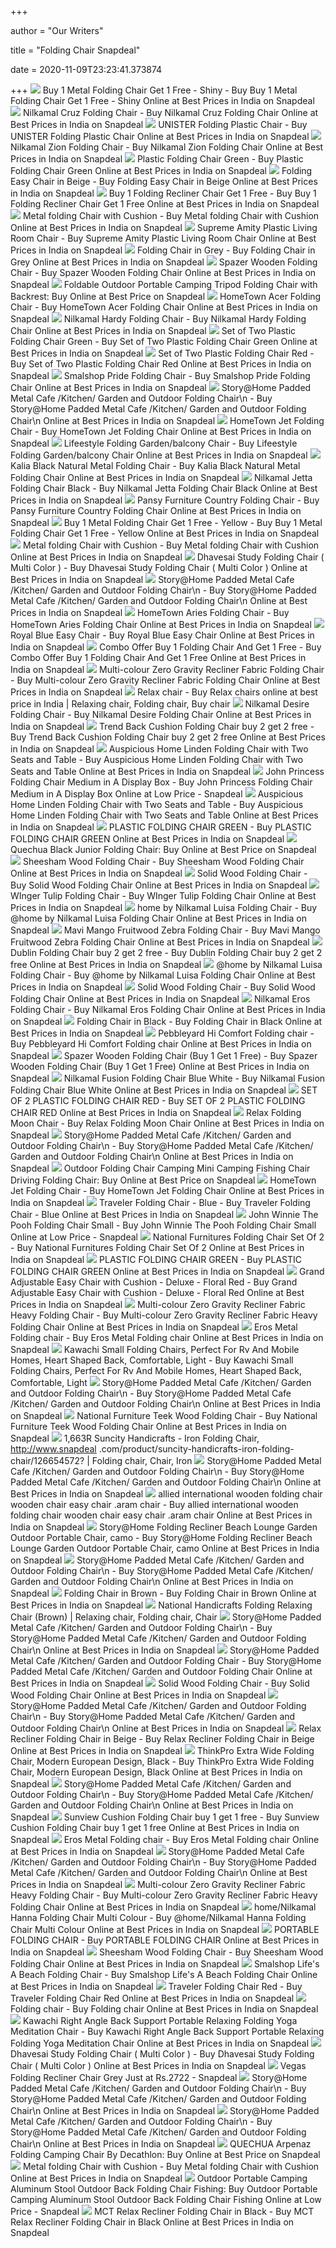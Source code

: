 +++
        
author = "Our Writers"
        
title = "Folding Chair Snapdeal"
        
date = 2020-11-09T23:23:41.373874
        
+++
[ ![](https://n1.sdlcdn.com/imgs/a/j/1/Montreal-Set-of-Two-Iron-SDL491466445-1-ca4ec.JPG)](https://n1.sdlcdn.com/imgs/a/j/1/Montreal-Set-of-Two-Iron-SDL491466445-1-ca4ec.JPG) Buy 1 Metal Folding Chair Get 1 Free - Shiny - Buy Buy 1 Metal Folding Chair  Get 1 Free - Shiny Online at Best Prices in India on Snapdeal
[ ![](https://n3.sdlcdn.com/imgs/a/g/b/SDL360210771_1385525113_image1-73855.jpg)](https://n3.sdlcdn.com/imgs/a/g/b/SDL360210771_1385525113_image1-73855.jpg) Nilkamal Cruz Folding Chair - Buy Nilkamal Cruz Folding Chair Online at  Best Prices in India on Snapdeal
[ ![](https://n1.sdlcdn.com/imgs/c/k/5/UNISTER-Folding-Plastic-Chair-SDL664380155-1-25e40.jpg)](https://n1.sdlcdn.com/imgs/c/k/5/UNISTER-Folding-Plastic-Chair-SDL664380155-1-25e40.jpg) UNISTER Folding Plastic Chair - Buy UNISTER Folding Plastic Chair Online at  Best Prices in India on Snapdeal
[ ![](https://n1.sdlcdn.com/imgs/a/g/b/SDL356490559_1385525033_image1-abdf1.jpg)](https://n1.sdlcdn.com/imgs/a/g/b/SDL356490559_1385525033_image1-abdf1.jpg) Nilkamal Zion Folding Chair - Buy Nilkamal Zion Folding Chair Online at  Best Prices in India on Snapdeal
[ ![](https://n1.sdlcdn.com/imgs/g/v/e/Plastic-Folding-Chair-Green-SDL815196057-1-ec013.jpg)](https://n1.sdlcdn.com/imgs/g/v/e/Plastic-Folding-Chair-Green-SDL815196057-1-ec013.jpg) Plastic Folding Chair Green - Buy Plastic Folding Chair Green Online at  Best Prices in India on Snapdeal
[ ![](https://n2.sdlcdn.com/imgs/b/j/z/MCT-Deluxe-Folding-Chair-in-SDL131587598-1-8f99f.JPG)](https://n2.sdlcdn.com/imgs/b/j/z/MCT-Deluxe-Folding-Chair-in-SDL131587598-1-8f99f.JPG) Folding Easy Chair in Beige - Buy Folding Easy Chair in Beige Online at  Best Prices in India on Snapdeal
[ ![](https://n2.sdlcdn.com/imgs/a/w/7/Multi-colour-Zero-Gravity-Recliner-SDL427507342-1-82b67.jpg)](https://n2.sdlcdn.com/imgs/a/w/7/Multi-colour-Zero-Gravity-Recliner-SDL427507342-1-82b67.jpg) Buy 1 Folding Recliner Chair Get 1 Free - Buy Buy 1 Folding Recliner Chair  Get 1 Free Online at Best Prices in India on Snapdeal
[ ![](https://n2.sdlcdn.com/imgs/h/h/o/Metal-folding-Chair-with-Cushion-SDL169568930-1-f26d9.jpg)](https://n2.sdlcdn.com/imgs/h/h/o/Metal-folding-Chair-with-Cushion-SDL169568930-1-f26d9.jpg) Metal folding Chair with Cushion - Buy Metal folding Chair with Cushion  Online at Best Prices in India on Snapdeal
[ ![](https://n2.sdlcdn.com/imgs/h/g/k/Supreme-Amity-Plastic-Living-Room-SDL382055935-1-ccac6.jpg)](https://n2.sdlcdn.com/imgs/h/g/k/Supreme-Amity-Plastic-Living-Room-SDL382055935-1-ccac6.jpg) Supreme Amity Plastic Living Room Chair - Buy Supreme Amity Plastic Living  Room Chair Online at Best Prices in India on Snapdeal
[ ![](https://n3.sdlcdn.com/imgs/b/n/6/1-cc43d.jpg)](https://n3.sdlcdn.com/imgs/b/n/6/1-cc43d.jpg) Folding Chair in Grey - Buy Folding Chair in Grey Online at Best Prices in  India on Snapdeal
[ ![](https://n2.sdlcdn.com/imgs/c/t/w/Spazer-Wooden-Folding-Chair-SDL782933113-1-58898.jpg)](https://n2.sdlcdn.com/imgs/c/t/w/Spazer-Wooden-Folding-Chair-SDL782933113-1-58898.jpg) Spazer Wooden Folding Chair - Buy Spazer Wooden Folding Chair Online at  Best Prices in India on Snapdeal
[ ![](https://n2.sdlcdn.com/imgs/h/g/u/Foldable-Outdoor-Portable-Camping-Tripod-SDL782399086-2-b95b5.jpg)](https://n2.sdlcdn.com/imgs/h/g/u/Foldable-Outdoor-Portable-Camping-Tripod-SDL782399086-2-b95b5.jpg) Foldable Outdoor Portable Camping Tripod Folding Chair with Backrest: Buy  Online at Best Price on Snapdeal
[ ![](https://n4.sdlcdn.com/imgs/b/y/m/HomeTown-Acer-Folding-Chair-SDL984444005-1-bb3ed.jpg)](https://n4.sdlcdn.com/imgs/b/y/m/HomeTown-Acer-Folding-Chair-SDL984444005-1-bb3ed.jpg) HomeTown Acer Folding Chair - Buy HomeTown Acer Folding Chair Online at  Best Prices in India on Snapdeal
[ ![](https://n2.sdlcdn.com/imgs/a/m/e/Nilkamal-Hardy-Folding-Chair-SDL431838511-1-c392e.jpg)](https://n2.sdlcdn.com/imgs/a/m/e/Nilkamal-Hardy-Folding-Chair-SDL431838511-1-c392e.jpg) Nilkamal Hardy Folding Chair - Buy Nilkamal Hardy Folding Chair Online at  Best Prices in India on Snapdeal
[ ![](https://n3.sdlcdn.com/imgs/g/u/4/Set-of-Two-Plastic-Folding-SDL063462193-1-4930d.jpg)](https://n3.sdlcdn.com/imgs/g/u/4/Set-of-Two-Plastic-Folding-SDL063462193-1-4930d.jpg) Set of Two Plastic Folding Chair Green - Buy Set of Two Plastic Folding  Chair Green Online at Best Prices in India on Snapdeal
[ ![](https://n3.sdlcdn.com/imgs/g/u/4/Set-of-Two-Plastic-Folding-SDL065772893-1-09c5b.jpg)](https://n3.sdlcdn.com/imgs/g/u/4/Set-of-Two-Plastic-Folding-SDL065772893-1-09c5b.jpg) Set of Two Plastic Folding Chair Red - Buy Set of Two Plastic Folding Chair  Red Online at Best Prices in India on Snapdeal
[ ![](https://n3.sdlcdn.com/imgs/b/3/t/Smalshop-Pride-Folding-Chair-SDL676759954-1-cfd04.jpg)](https://n3.sdlcdn.com/imgs/b/3/t/Smalshop-Pride-Folding-Chair-SDL676759954-1-cfd04.jpg) Smalshop Pride Folding Chair - Buy Smalshop Pride Folding Chair Online at  Best Prices in India on Snapdeal
[ ![](https://n4.sdlcdn.com/imgs/h/j/s/Story-Home-Padded-Metal-Cafe-SDL774299750-1-76cdb.jpg)](https://n4.sdlcdn.com/imgs/h/j/s/Story-Home-Padded-Metal-Cafe-SDL774299750-1-76cdb.jpg) Story@Home Padded Metal Cafe /Kitchen/ Garden and Outdoor Folding Chair\n -  Buy Story@Home Padded Metal Cafe /Kitchen/ Garden and Outdoor Folding Chair\n  Online at Best Prices in India on Snapdeal
[ ![](https://n1.sdlcdn.com/imgs/b/y/m/HomeTown-Jet-Folding-Chair-SDL730891671-1-10a76.jpg)](https://n1.sdlcdn.com/imgs/b/y/m/HomeTown-Jet-Folding-Chair-SDL730891671-1-10a76.jpg) HomeTown Jet Folding Chair - Buy HomeTown Jet Folding Chair Online at Best  Prices in India on Snapdeal
[ ![](https://n4.sdlcdn.com/imgs/a/s/e/Lifeestyle-Folding-Garden-balcony-Chair-SDL093370050-1-17c12.jpg)](https://n4.sdlcdn.com/imgs/a/s/e/Lifeestyle-Folding-Garden-balcony-Chair-SDL093370050-1-17c12.jpg) Lifeestyle Folding Garden/balcony Chair - Buy Lifeestyle Folding  Garden/balcony Chair Online at Best Prices in India on Snapdeal
[ ![](https://n3.sdlcdn.com/imgs/a/p/y/Kalia-Black-Natural-Metal-Folding-SDL277669212-1-38036.jpg)](https://n3.sdlcdn.com/imgs/a/p/y/Kalia-Black-Natural-Metal-Folding-SDL277669212-1-38036.jpg) Kalia Black Natural Metal Folding Chair - Buy Kalia Black Natural Metal Folding  Chair Online at Best Prices in India on Snapdeal
[ ![](https://n1.sdlcdn.com/imgs/a/g/b/SDL356891216_1385525041_image1-e582d.jpg)](https://n1.sdlcdn.com/imgs/a/g/b/SDL356891216_1385525041_image1-e582d.jpg) Nilkamal Jetta Folding Chair Black - Buy Nilkamal Jetta Folding Chair Black  Online at Best Prices in India on Snapdeal
[ ![](https://n3.sdlcdn.com/imgs/b/6/v/Pansy-Furniture-Country-Folding-Chair-SDL201795121-1-a0f17.jpg)](https://n3.sdlcdn.com/imgs/b/6/v/Pansy-Furniture-Country-Folding-Chair-SDL201795121-1-a0f17.jpg) Pansy Furniture Country Folding Chair - Buy Pansy Furniture Country Folding  Chair Online at Best Prices in India on Snapdeal
[ ![](https://n4.sdlcdn.com/imgs/a/j/1/Montreal-Set-of-Two-Iron-SDL489523739-1-9e95b.JPG)](https://n4.sdlcdn.com/imgs/a/j/1/Montreal-Set-of-Two-Iron-SDL489523739-1-9e95b.JPG) Buy 1 Metal Folding Chair Get 1 Free - Yellow - Buy Buy 1 Metal Folding  Chair Get 1 Free - Yellow Online at Best Prices in India on Snapdeal
[ ![](https://n4.sdlcdn.com/imgs/h/h/o/Metal-folding-Chair-with-Cushion-SDL376377678-2-e3140.jpg)](https://n4.sdlcdn.com/imgs/h/h/o/Metal-folding-Chair-with-Cushion-SDL376377678-2-e3140.jpg) Metal folding Chair with Cushion - Buy Metal folding Chair with Cushion  Online at Best Prices in India on Snapdeal
[ ![](https://n2.sdlcdn.com/imgs/i/e/3/Dhavesai-Study-Folding-Chair-Multi-SDL338853449-1-65677.jpeg)](https://n2.sdlcdn.com/imgs/i/e/3/Dhavesai-Study-Folding-Chair-Multi-SDL338853449-1-65677.jpeg) Dhavesai Study Folding Chair ( Multi Color ) - Buy Dhavesai Study Folding  Chair ( Multi Color ) Online at Best Prices in India on Snapdeal
[ ![](https://n4.sdlcdn.com/imgs/h/j/s/Story-Home-Padded-Metal-Cafe-SDL739035498-1-a6986.jpg)](https://n4.sdlcdn.com/imgs/h/j/s/Story-Home-Padded-Metal-Cafe-SDL739035498-1-a6986.jpg) Story@Home Padded Metal Cafe /Kitchen/ Garden and Outdoor Folding Chair\n -  Buy Story@Home Padded Metal Cafe /Kitchen/ Garden and Outdoor Folding Chair\n  Online at Best Prices in India on Snapdeal
[ ![](https://n1.sdlcdn.com/imgs/b/y/m/HomeTown-Aries-Folding-Chair-SDL503067829-1-32df5.jpg)](https://n1.sdlcdn.com/imgs/b/y/m/HomeTown-Aries-Folding-Chair-SDL503067829-1-32df5.jpg) HomeTown Aries Folding Chair - Buy HomeTown Aries Folding Chair Online at  Best Prices in India on Snapdeal
[ ![](https://n3.sdlcdn.com/imgs/a/d/3/SDL565277256_1380888047_image1-8b964.jpg)](https://n3.sdlcdn.com/imgs/a/d/3/SDL565277256_1380888047_image1-8b964.jpg) Royal Blue Easy Chair - Buy Royal Blue Easy Chair Online at Best Prices in  India on Snapdeal
[ ![](https://n3.sdlcdn.com/imgs/a/l/6/Buy-1-Folding-Chair-And-SDL920032676-1-6e681.jpg)](https://n3.sdlcdn.com/imgs/a/l/6/Buy-1-Folding-Chair-And-SDL920032676-1-6e681.jpg) Combo Offer Buy 1 Folding Chair And Get 1 Free - Buy Combo Offer Buy 1 Folding  Chair And Get 1 Free Online at Best Prices in India on Snapdeal
[ ![](https://n3.sdlcdn.com/imgs/a/w/7/Multi-colour-Zero-Gravity-Recliner-SDL452061204-1-e3fa5.jpg)](https://n3.sdlcdn.com/imgs/a/w/7/Multi-colour-Zero-Gravity-Recliner-SDL452061204-1-e3fa5.jpg) Multi-colour Zero Gravity Recliner Fabric Folding Chair - Buy Multi-colour  Zero Gravity Recliner Fabric Folding Chair Online at Best Prices in India  on Snapdeal
[ ![](https://i.pinimg.com/originals/fe/b6/0a/feb60a88ea7d4a9fff4464ed7c872c75.jpg)](https://i.pinimg.com/originals/fe/b6/0a/feb60a88ea7d4a9fff4464ed7c872c75.jpg) Relax chair - Buy Relax chairs online at best price in India | Relaxing  chair, Folding chair, Buy chair
[ ![](https://n3.sdlcdn.com/imgs/a/g/b/SDL362585625_1385525030_image1-17a42.jpg)](https://n3.sdlcdn.com/imgs/a/g/b/SDL362585625_1385525030_image1-17a42.jpg) Nilkamal Desire Folding Chair - Buy Nilkamal Desire Folding Chair Online at  Best Prices in India on Snapdeal
[ ![](https://n1.sdlcdn.com/imgs/h/h/m/Trend-Back-Cushion-Folding-Chair-SDL772924657-2-3d2f3.jpg)](https://n1.sdlcdn.com/imgs/h/h/m/Trend-Back-Cushion-Folding-Chair-SDL772924657-2-3d2f3.jpg) Trend Back Cushion Folding Chair buy 2 get 2 free - Buy Trend Back Cushion Folding  Chair buy 2 get 2 free Online at Best Prices in India on Snapdeal
[ ![](https://n1.sdlcdn.com/imgs/g/e/6/Auspicious-Home-Linden-Folding-Chair-SDL760573359-1-fdadd.jpg)](https://n1.sdlcdn.com/imgs/g/e/6/Auspicious-Home-Linden-Folding-Chair-SDL760573359-1-fdadd.jpg) Auspicious Home Linden Folding Chair with Two Seats and Table - Buy  Auspicious Home Linden Folding Chair with Two Seats and Table Online at  Best Prices in India on Snapdeal
[ ![](https://n1.sdlcdn.com/imgs/a/a/w/simba_73105_M_1_2x-6063b.jpg)](https://n1.sdlcdn.com/imgs/a/a/w/simba_73105_M_1_2x-6063b.jpg) John Princess Folding Chair Medium in A Display Box - Buy John Princess Folding  Chair Medium in A Display Box Online at Low Price - Snapdeal
[ ![](https://n3.sdlcdn.com/imgs/g/e/6/Auspicious-Home-Linden-Folding-Chair-SDL760573359-2-4b640.jpg)](https://n3.sdlcdn.com/imgs/g/e/6/Auspicious-Home-Linden-Folding-Chair-SDL760573359-2-4b640.jpg) Auspicious Home Linden Folding Chair with Two Seats and Table - Buy  Auspicious Home Linden Folding Chair with Two Seats and Table Online at  Best Prices in India on Snapdeal
[ ![](https://n1.sdlcdn.com/imgs/g/f/y/PLASTIC-FOLDING-CHAIR-GREEN-SDL544048564-2-b271a.jpg)](https://n1.sdlcdn.com/imgs/g/f/y/PLASTIC-FOLDING-CHAIR-GREEN-SDL544048564-2-b271a.jpg) PLASTIC FOLDING CHAIR GREEN - Buy PLASTIC FOLDING CHAIR GREEN Online at  Best Prices in India on Snapdeal
[ ![](https://n3.sdlcdn.com/imgs/a/3/k/Quechua-Black-Junior-Folding-Chair-SDL794571364-1-dd5cc.jpg)](https://n3.sdlcdn.com/imgs/a/3/k/Quechua-Black-Junior-Folding-Chair-SDL794571364-1-dd5cc.jpg) Quechua Black Junior Folding Chair: Buy Online at Best Price on Snapdeal
[ ![](https://n2.sdlcdn.com/imgs/a/d/n/SDL966614070_1378899982_image1-989bf.jpg)](https://n2.sdlcdn.com/imgs/a/d/n/SDL966614070_1378899982_image1-989bf.jpg) Sheesham Wood Folding Chair - Buy Sheesham Wood Folding Chair Online at  Best Prices in India on Snapdeal
[ ![](https://n1.sdlcdn.com/imgs/a/i/k/Pebbleyard-Wooden-folding-chair-SDL196970124-1-4bf63.JPG)](https://n1.sdlcdn.com/imgs/a/i/k/Pebbleyard-Wooden-folding-chair-SDL196970124-1-4bf63.JPG) Solid Wood Folding Chair - Buy Solid Wood Folding Chair Online at Best  Prices in India on Snapdeal
[ ![](https://n4.sdlcdn.com/imgs/g/e/i/WInger-Tulip-Folding-Chair-SDL602473635-1-fa691.jpg)](https://n4.sdlcdn.com/imgs/g/e/i/WInger-Tulip-Folding-Chair-SDL602473635-1-fa691.jpg) WInger Tulip Folding Chair - Buy WInger Tulip Folding Chair Online at Best  Prices in India on Snapdeal
[ ![](https://n3.sdlcdn.com/imgs/b/9/g/home-by-Nilkamal-Luisa-Folding-SDL096865063-2-1d508.jpg)](https://n3.sdlcdn.com/imgs/b/9/g/home-by-Nilkamal-Luisa-Folding-SDL096865063-2-1d508.jpg) home by Nilkamal Luisa Folding Chair - Buy @home by Nilkamal Luisa Folding  Chair Online at Best Prices in India on Snapdeal
[ ![](https://n4.sdlcdn.com/imgs/a/q/d/Mavi-Mango-Fruitwood-Zebra-Folding-SDL322461609-1-6582b.jpg)](https://n4.sdlcdn.com/imgs/a/q/d/Mavi-Mango-Fruitwood-Zebra-Folding-SDL322461609-1-6582b.jpg) Mavi Mango Fruitwood Zebra Folding Chair - Buy Mavi Mango Fruitwood Zebra Folding  Chair Online at Best Prices in India on Snapdeal
[ ![](https://n3.sdlcdn.com/imgs/b/f/4/New-Golden-Furnishers-Co-Dublin-SDL762788042-1-9ee6c.jpg)](https://n3.sdlcdn.com/imgs/b/f/4/New-Golden-Furnishers-Co-Dublin-SDL762788042-1-9ee6c.jpg) Dublin Folding Chair buy 2 get 2 free - Buy Dublin Folding Chair buy 2 get  2 free Online at Best Prices in India on Snapdeal
[ ![](https://n4.sdlcdn.com/imgs/b/9/g/home-by-Nilkamal-Luisa-Folding-SDL096865063-1-4caf6.jpg)](https://n4.sdlcdn.com/imgs/b/9/g/home-by-Nilkamal-Luisa-Folding-SDL096865063-1-4caf6.jpg) @home by Nilkamal Luisa Folding Chair - Buy @home by Nilkamal Luisa Folding  Chair Online at Best Prices in India on Snapdeal
[ ![](https://n4.sdlcdn.com/imgs/a/i/k/large/Pebbleyard-Wooden-folding-chair-SDL196970124-2-ad668.JPG)](https://n4.sdlcdn.com/imgs/a/i/k/large/Pebbleyard-Wooden-folding-chair-SDL196970124-2-ad668.JPG) Solid Wood Folding Chair - Buy Solid Wood Folding Chair Online at Best  Prices in India on Snapdeal
[ ![](https://n3.sdlcdn.com/imgs/a/g/b/SDL360286037_1385525026_image1-2e6a7.jpg)](https://n3.sdlcdn.com/imgs/a/g/b/SDL360286037_1385525026_image1-2e6a7.jpg) Nilkamal Eros Folding Chair - Buy Nilkamal Eros Folding Chair Online at  Best Prices in India on Snapdeal
[ ![](https://n1.sdlcdn.com/imgs/a/k/h/Majestic-Letherite-High-Back-Hydraulic-SDL325655666-1-1290b.jpg)](https://n1.sdlcdn.com/imgs/a/k/h/Majestic-Letherite-High-Back-Hydraulic-SDL325655666-1-1290b.jpg) Folding Chair in Black - Buy Folding Chair in Black Online at Best Prices  in India on Snapdeal
[ ![](https://n1.sdlcdn.com/imgs/a/i/c/Pebbleyard-Hi-Comfort-Folding-chair-SDL062628739-1-27332.JPG)](https://n1.sdlcdn.com/imgs/a/i/c/Pebbleyard-Hi-Comfort-Folding-chair-SDL062628739-1-27332.JPG) Pebbleyard Hi Comfort Folding chair - Buy Pebbleyard Hi Comfort Folding  chair Online at Best Prices in India on Snapdeal
[ ![](https://n1.sdlcdn.com/imgs/c/t/w/Spazer-Wooden-Folding-Chair-Buy-SDL791794544-1-d8180.jpg)](https://n1.sdlcdn.com/imgs/c/t/w/Spazer-Wooden-Folding-Chair-Buy-SDL791794544-1-d8180.jpg) Spazer Wooden Folding Chair (Buy 1 Get 1 Free) - Buy Spazer Wooden Folding  Chair (Buy 1 Get 1 Free) Online at Best Prices in India on Snapdeal
[ ![](https://n4.sdlcdn.com/imgs/a/g/b/SDL363577680_1385525109_image1-09d65.jpg)](https://n4.sdlcdn.com/imgs/a/g/b/SDL363577680_1385525109_image1-09d65.jpg) Nilkamal Fusion Folding Chair Blue White - Buy Nilkamal Fusion Folding Chair  Blue White Online at Best Prices in India on Snapdeal
[ ![](https://n3.sdlcdn.com/imgs/g/f/y/SET-OF-2-PLASTIC-FOLDING-SDL557529510-1-46afb.jpg)](https://n3.sdlcdn.com/imgs/g/f/y/SET-OF-2-PLASTIC-FOLDING-SDL557529510-1-46afb.jpg) SET OF 2 PLASTIC FOLDING CHAIR RED - Buy SET OF 2 PLASTIC FOLDING CHAIR RED  Online at Best Prices in India on Snapdeal
[ ![](https://n2.sdlcdn.com/imgs/b/i/5/MCT-Deluxe-Relax-Folding-Moon-SDL095537882-1-86638.jpg)](https://n2.sdlcdn.com/imgs/b/i/5/MCT-Deluxe-Relax-Folding-Moon-SDL095537882-1-86638.jpg) Relax Folding Moon Chair - Buy Relax Folding Moon Chair Online at Best  Prices in India on Snapdeal
[ ![](https://n1.sdlcdn.com/imgs/h/j/s/Story-Home-Padded-Metal-Cafe-SDL806620698-1-adaa5.jpg)](https://n1.sdlcdn.com/imgs/h/j/s/Story-Home-Padded-Metal-Cafe-SDL806620698-1-adaa5.jpg) Story@Home Padded Metal Cafe /Kitchen/ Garden and Outdoor Folding Chair\n -  Buy Story@Home Padded Metal Cafe /Kitchen/ Garden and Outdoor Folding Chair\n  Online at Best Prices in India on Snapdeal
[ ![](https://n1.sdlcdn.com/imgs/i/o/g/Outdoor-Folding-Chair-Camping-Mini-SDL117715781-3-4826c.jpg)](https://n1.sdlcdn.com/imgs/i/o/g/Outdoor-Folding-Chair-Camping-Mini-SDL117715781-3-4826c.jpg) Outdoor Folding Chair Camping Mini Camping Fishing Chair Driving Folding  Chair: Buy Online at Best Price on Snapdeal
[ ![](https://n2.sdlcdn.com/imgs/b/y/m/HomeTown-Jet-Folding-Chair-SDL730891671-2-6012f.jpg)](https://n2.sdlcdn.com/imgs/b/y/m/HomeTown-Jet-Folding-Chair-SDL730891671-2-6012f.jpg) HomeTown Jet Folding Chair - Buy HomeTown Jet Folding Chair Online at Best  Prices in India on Snapdeal
[ ![](https://n4.sdlcdn.com/imgs/b/n/w/1-23637.jpg)](https://n4.sdlcdn.com/imgs/b/n/w/1-23637.jpg) Traveler Folding Chair - Blue - Buy Traveler Folding Chair - Blue Online at  Best Prices in India on Snapdeal
[ ![](https://n1.sdlcdn.com/imgs/a/a/w/simba_72011_M_1_2x-cfc82.jpg)](https://n1.sdlcdn.com/imgs/a/a/w/simba_72011_M_1_2x-cfc82.jpg) John Winnie The Pooh Folding Chair Small - Buy John Winnie The Pooh Folding  Chair Small Online at Low Price - Snapdeal
[ ![](https://n1.sdlcdn.com/imgs/a/q/b/National-Furnitures-Folding-Chair-Set-SDL056160263-1-f0350.jpg)](https://n1.sdlcdn.com/imgs/a/q/b/National-Furnitures-Folding-Chair-Set-SDL056160263-1-f0350.jpg) National Furnitures Folding Chair Set Of 2 - Buy National Furnitures Folding  Chair Set Of 2 Online at Best Prices in India on Snapdeal
[ ![](https://n4.sdlcdn.com/imgs/g/f/y/PLASTIC-FOLDING-CHAIR-GREEN-SDL544048564-4-0306c.jpg)](https://n4.sdlcdn.com/imgs/g/f/y/PLASTIC-FOLDING-CHAIR-GREEN-SDL544048564-4-0306c.jpg) PLASTIC FOLDING CHAIR GREEN - Buy PLASTIC FOLDING CHAIR GREEN Online at  Best Prices in India on Snapdeal
[ ![](https://n4.sdlcdn.com/imgs/h/g/4/Grand-Adjustable-Easy-Chair-with-SDL097183626-1-85edb.jpg)](https://n4.sdlcdn.com/imgs/h/g/4/Grand-Adjustable-Easy-Chair-with-SDL097183626-1-85edb.jpg) Grand Adjustable Easy Chair with Cushion - Deluxe - Floral Red - Buy Grand  Adjustable Easy Chair with Cushion - Deluxe - Floral Red Online at Best  Prices in India on Snapdeal
[ ![](https://n3.sdlcdn.com/imgs/a/w/7/Multi-colour-Zero-Gravity-Recliner-SDL794491338-1-79507.jpg)](https://n3.sdlcdn.com/imgs/a/w/7/Multi-colour-Zero-Gravity-Recliner-SDL794491338-1-79507.jpg) Multi-colour Zero Gravity Recliner Fabric Heavy Folding Chair - Buy  Multi-colour Zero Gravity Recliner Fabric Heavy Folding Chair Online at  Best Prices in India on Snapdeal
[ ![](https://n4.sdlcdn.com/imgs/f/y/g/Eros-Metal-Folding-chair-SDL651056848-2-2b2dd.jpg)](https://n4.sdlcdn.com/imgs/f/y/g/Eros-Metal-Folding-chair-SDL651056848-2-2b2dd.jpg) Eros Metal Folding chair - Buy Eros Metal Folding chair Online at Best  Prices in India on Snapdeal
[ ![](https://n4.sdlcdn.com/imgs/i/w/u/Kawachi-Small-Folding-Chairs-Perfect-SDL080401912-1-47a9e.jpg)](https://n4.sdlcdn.com/imgs/i/w/u/Kawachi-Small-Folding-Chairs-Perfect-SDL080401912-1-47a9e.jpg) Kawachi Small Folding Chairs, Perfect For Rv And Mobile Homes, Heart Shaped  Back, Comfortable, Light - Buy Kawachi Small Folding Chairs, Perfect For Rv  And Mobile Homes, Heart Shaped Back, Comfortable, Light
[ ![](https://n3.sdlcdn.com/imgs/h/j/f/Story-Home-Padded-Metal-Cafe-SDL464361110-1-9223b.jpg)](https://n3.sdlcdn.com/imgs/h/j/f/Story-Home-Padded-Metal-Cafe-SDL464361110-1-9223b.jpg) Story@Home Padded Metal Cafe /Kitchen/ Garden and Outdoor Folding Chair\n -  Buy Story@Home Padded Metal Cafe /Kitchen/ Garden and Outdoor Folding Chair\n  Online at Best Prices in India on Snapdeal
[ ![](https://n3.sdlcdn.com/imgs/a/p/r/National-Furniture-Teek-Wood-Folding-SDL492865757-1-83639.jpg)](https://n3.sdlcdn.com/imgs/a/p/r/National-Furniture-Teek-Wood-Folding-SDL492865757-1-83639.jpg) National Furniture Teek Wood Folding Chair - Buy National Furniture Teek  Wood Folding Chair Online at Best Prices in India on Snapdeal
[ ![](https://i.pinimg.com/originals/20/ec/43/20ec43a989c9c7531c01c3c1dc00acf3.jpg)](https://i.pinimg.com/originals/20/ec/43/20ec43a989c9c7531c01c3c1dc00acf3.jpg) 1,663R Suncity Handicrafts - Iron Folding Chair, http://www.snapdeal .com/product/suncity-handicrafts-iron-folding-chair/126654572? | Folding  chair, Chair, Iron
[ ![](https://n4.sdlcdn.com/imgs/h/j/f/Story-Home-Padded-Metal-Cafe-SDL457335763-2-be1ef.jpg)](https://n4.sdlcdn.com/imgs/h/j/f/Story-Home-Padded-Metal-Cafe-SDL457335763-2-be1ef.jpg) Story@Home Padded Metal Cafe /Kitchen/ Garden and Outdoor Folding Chair\n -  Buy Story@Home Padded Metal Cafe /Kitchen/ Garden and Outdoor Folding Chair\n  Online at Best Prices in India on Snapdeal
[ ![](https://n4.sdlcdn.com/imgs/h/r/q/allied-international-wooden-folding-chair-SDL634406044-1-b7e1c.jpg)](https://n4.sdlcdn.com/imgs/h/r/q/allied-international-wooden-folding-chair-SDL634406044-1-b7e1c.jpg) allied international wooden folding chair wooden chair easy chair .aram  chair - Buy allied international wooden folding chair wooden chair easy  chair .aram chair Online at Best Prices in India on Snapdeal
[ ![](https://n4.sdlcdn.com/imgs/g/z/h/Story-Home-Folding-Recliner-Beach-SDL670777207-1-3ee7c.jpg)](https://n4.sdlcdn.com/imgs/g/z/h/Story-Home-Folding-Recliner-Beach-SDL670777207-1-3ee7c.jpg) Story@Home Folding Recliner Beach Lounge Garden Outdoor Portable Chair,  camo - Buy Story@Home Folding Recliner Beach Lounge Garden Outdoor Portable  Chair, camo Online at Best Prices in India on Snapdeal
[ ![](https://n2.sdlcdn.com/imgs/i/7/a/Story-Home-Padded-Metal-Cafe-SDL815819061-1-c2ab9.jpg)](https://n2.sdlcdn.com/imgs/i/7/a/Story-Home-Padded-Metal-Cafe-SDL815819061-1-c2ab9.jpg) Story@Home Padded Metal Cafe /Kitchen/ Garden and Outdoor Folding Chair\n -  Buy Story@Home Padded Metal Cafe /Kitchen/ Garden and Outdoor Folding Chair\n  Online at Best Prices in India on Snapdeal
[ ![](https://n3.sdlcdn.com/imgs/a/s/e/Lifeestyle-Folding-Relaxing-Chair-SDL021176559-1-042fb.jpg)](https://n3.sdlcdn.com/imgs/a/s/e/Lifeestyle-Folding-Relaxing-Chair-SDL021176559-1-042fb.jpg) Folding Chair in Brown - Buy Folding Chair in Brown Online at Best Prices  in India on Snapdeal
[ ![](https://i.pinimg.com/originals/6f/41/30/6f4130d714653eaeee14a2a97cc9c200.jpg)](https://i.pinimg.com/originals/6f/41/30/6f4130d714653eaeee14a2a97cc9c200.jpg) National Handicrafts Folding Relaxing Chair (Brown) | Relaxing chair, Folding  chair, Chair
[ ![](https://n2.sdlcdn.com/imgs/h/j/s/Story-Home-Padded-Metal-Cafe-SDL811948051-1-0b8d5.jpg)](https://n2.sdlcdn.com/imgs/h/j/s/Story-Home-Padded-Metal-Cafe-SDL811948051-1-0b8d5.jpg) Story@Home Padded Metal Cafe /Kitchen/ Garden and Outdoor Folding Chair\n -  Buy Story@Home Padded Metal Cafe /Kitchen/ Garden and Outdoor Folding Chair\n  Online at Best Prices in India on Snapdeal
[ ![](https://n4.sdlcdn.com/imgs/h/8/q/Story-Home-Padded-Metal-Cafe-SDL814360877-1-90c17.jpg)](https://n4.sdlcdn.com/imgs/h/8/q/Story-Home-Padded-Metal-Cafe-SDL814360877-1-90c17.jpg) Story@Home Padded Metal Cafe /Kitchen/ Garden and Outdoor Folding Chair -  Buy Story@Home Padded Metal Cafe /Kitchen/ Garden and Outdoor Folding Chair  Online at Best Prices in India on Snapdeal
[ ![](https://n3.sdlcdn.com/imgs/a/s/8/Rac-Yellow-Solid-Mango-Wood-SDL015426447-1-ce43b.jpg)](https://n3.sdlcdn.com/imgs/a/s/8/Rac-Yellow-Solid-Mango-Wood-SDL015426447-1-ce43b.jpg) Solid Wood Folding Chair - Buy Solid Wood Folding Chair Online at Best  Prices in India on Snapdeal
[ ![](https://n1.sdlcdn.com/imgs/h/j/s/Story-Home-Padded-Metal-Cafe-SDL820264532-1-84098.jpg)](https://n1.sdlcdn.com/imgs/h/j/s/Story-Home-Padded-Metal-Cafe-SDL820264532-1-84098.jpg) Story@Home Padded Metal Cafe /Kitchen/ Garden and Outdoor Folding Chair\n -  Buy Story@Home Padded Metal Cafe /Kitchen/ Garden and Outdoor Folding Chair\n  Online at Best Prices in India on Snapdeal
[ ![](https://n2.sdlcdn.com/imgs/d/d/l/Folding-Chair-in-Natural-Finish-SDL584309925-1-3c5b2.JPG)](https://n2.sdlcdn.com/imgs/d/d/l/Folding-Chair-in-Natural-Finish-SDL584309925-1-3c5b2.JPG) Relax Recliner Folding Chair in Beige - Buy Relax Recliner Folding Chair in  Beige Online at Best Prices in India on Snapdeal
[ ![](https://n4.sdlcdn.com/imgs/i/b/l/ThinkPro-Extra-Wide-Folding-Chair-SDL484982729-1-f61ac.jpg)](https://n4.sdlcdn.com/imgs/i/b/l/ThinkPro-Extra-Wide-Folding-Chair-SDL484982729-1-f61ac.jpg) ThinkPro Extra Wide Folding Chair, Modern European Design, Black - Buy  ThinkPro Extra Wide Folding Chair, Modern European Design, Black Online at  Best Prices in India on Snapdeal
[ ![](https://n2.sdlcdn.com/imgs/h/j/s/Story-Home-Padded-Metal-Cafe-SDL813211867-1-9b8c7.jpg)](https://n2.sdlcdn.com/imgs/h/j/s/Story-Home-Padded-Metal-Cafe-SDL813211867-1-9b8c7.jpg) Story@Home Padded Metal Cafe /Kitchen/ Garden and Outdoor Folding Chair\n -  Buy Story@Home Padded Metal Cafe /Kitchen/ Garden and Outdoor Folding Chair\n  Online at Best Prices in India on Snapdeal
[ ![](https://n1.sdlcdn.com/imgs/i/1/3/Sunview-Cushion-Folding-Chair-buy-SDL244663869-1-86a31.jpg)](https://n1.sdlcdn.com/imgs/i/1/3/Sunview-Cushion-Folding-Chair-buy-SDL244663869-1-86a31.jpg) Sunview Cushion Folding Chair buy 1 get 1 free - Buy Sunview Cushion Folding  Chair buy 1 get 1 free Online at Best Prices in India on Snapdeal
[ ![](https://n1.sdlcdn.com/imgs/f/y/g/Eros-Metal-Folding-chair-SDL758258055-1-17893.jpg)](https://n1.sdlcdn.com/imgs/f/y/g/Eros-Metal-Folding-chair-SDL758258055-1-17893.jpg) Eros Metal Folding chair - Buy Eros Metal Folding chair Online at Best  Prices in India on Snapdeal
[ ![](https://n2.sdlcdn.com/imgs/h/j/s/Story-Home-Padded-Metal-Cafe-SDL815032470-1-9a5a4.jpg)](https://n2.sdlcdn.com/imgs/h/j/s/Story-Home-Padded-Metal-Cafe-SDL815032470-1-9a5a4.jpg) Story@Home Padded Metal Cafe /Kitchen/ Garden and Outdoor Folding Chair\n -  Buy Story@Home Padded Metal Cafe /Kitchen/ Garden and Outdoor Folding Chair\n  Online at Best Prices in India on Snapdeal
[ ![](https://n2.sdlcdn.com/imgs/a/w/7/Multi-colour-Zero-Gravity-Recliner-SDL874020782-1-42599.jpg)](https://n2.sdlcdn.com/imgs/a/w/7/Multi-colour-Zero-Gravity-Recliner-SDL874020782-1-42599.jpg) Multi-colour Zero Gravity Recliner Fabric Heavy Folding Chair - Buy  Multi-colour Zero Gravity Recliner Fabric Heavy Folding Chair Online at  Best Prices in India on Snapdeal
[ ![](https://n3.sdlcdn.com/imgs/a/g/n/SDL490926693_1388138951_image3-35105.jpg)](https://n3.sdlcdn.com/imgs/a/g/n/SDL490926693_1388138951_image3-35105.jpg) home/Nilkamal Hanna Folding Chair Multi Colour - Buy @home/Nilkamal Hanna Folding  Chair Multi Colour Online at Best Prices in India on Snapdeal
[ ![](https://n4.sdlcdn.com/imgs/i/6/s/PORTABLE-FOLDING-CHAIR-SDL844133709-1-86c48.jpg)](https://n4.sdlcdn.com/imgs/i/6/s/PORTABLE-FOLDING-CHAIR-SDL844133709-1-86c48.jpg) PORTABLE FOLDING CHAIR - Buy PORTABLE FOLDING CHAIR Online at Best Prices  in India on Snapdeal
[ ![](https://n2.sdlcdn.com/imgs/a/d/n/SDL966614070_1378899981_image2-03986.jpg)](https://n2.sdlcdn.com/imgs/a/d/n/SDL966614070_1378899981_image2-03986.jpg) Sheesham Wood Folding Chair - Buy Sheesham Wood Folding Chair Online at  Best Prices in India on Snapdeal
[ ![](https://n1.sdlcdn.com/imgs/b/3/t/Smalshop-Life-s-A-Beach-SDL562144172-1-b2eec.jpg)](https://n1.sdlcdn.com/imgs/b/3/t/Smalshop-Life-s-A-Beach-SDL562144172-1-b2eec.jpg) Smalshop Life's A Beach Folding Chair - Buy Smalshop Life's A Beach Folding  Chair Online at Best Prices in India on Snapdeal
[ ![](https://n1.sdlcdn.com/imgs/b/i/5/MCT-Deluxe-Traveler-Folding-Chair-SDL095382916-1-73d89.jpg)](https://n1.sdlcdn.com/imgs/b/i/5/MCT-Deluxe-Traveler-Folding-Chair-SDL095382916-1-73d89.jpg) Traveler Folding Chair Red - Buy Traveler Folding Chair Red Online at Best  Prices in India on Snapdeal
[ ![](https://n3.sdlcdn.com/imgs/i/0/6/Folding-chair-SDL237871788-2-b6d13.PNG)](https://n3.sdlcdn.com/imgs/i/0/6/Folding-chair-SDL237871788-2-b6d13.PNG) Folding chair - Buy Folding chair Online at Best Prices in India on Snapdeal
[ ![](https://n3.sdlcdn.com/imgs/i/w/5/Kawachi-Right-Angle-Back-Support-SDL491217656-1-41f4f.jpg)](https://n3.sdlcdn.com/imgs/i/w/5/Kawachi-Right-Angle-Back-Support-SDL491217656-1-41f4f.jpg) Kawachi Right Angle Back Support Portable Relaxing Folding Yoga Meditation  Chair - Buy Kawachi Right Angle Back Support Portable Relaxing Folding Yoga  Meditation Chair Online at Best Prices in India on Snapdeal
[ ![](https://n3.sdlcdn.com/imgs/i/e/3/large/Dhavesai-Study-Folding-Chair-Multi-SDL338853449-2-efdf0.jpeg)](https://n3.sdlcdn.com/imgs/i/e/3/large/Dhavesai-Study-Folding-Chair-Multi-SDL338853449-2-efdf0.jpeg) Dhavesai Study Folding Chair ( Multi Color ) - Buy Dhavesai Study Folding  Chair ( Multi Color ) Online at Best Prices in India on Snapdeal
[ ![](https://paisebachaoindia.com/wp-content/uploads/2016/11/118.png)](https://paisebachaoindia.com/wp-content/uploads/2016/11/118.png) Vegas Folding Recliner Chair Grey Just at Rs.2722 - Snapdeal
[ ![](https://n4.sdlcdn.com/imgs/h/j/s/Story-Home-Padded-Metal-Cafe-SDL752387747-1-d22c1.jpg)](https://n4.sdlcdn.com/imgs/h/j/s/Story-Home-Padded-Metal-Cafe-SDL752387747-1-d22c1.jpg) Story@Home Padded Metal Cafe /Kitchen/ Garden and Outdoor Folding Chair\n -  Buy Story@Home Padded Metal Cafe /Kitchen/ Garden and Outdoor Folding Chair\n  Online at Best Prices in India on Snapdeal
[ ![](https://n3.sdlcdn.com/imgs/h/j/f/Story-Home-Padded-Metal-Cafe-SDL454046313-3-2b495.jpg)](https://n3.sdlcdn.com/imgs/h/j/f/Story-Home-Padded-Metal-Cafe-SDL454046313-3-2b495.jpg) Story@Home Padded Metal Cafe /Kitchen/ Garden and Outdoor Folding Chair\n -  Buy Story@Home Padded Metal Cafe /Kitchen/ Garden and Outdoor Folding Chair\n  Online at Best Prices in India on Snapdeal
[ ![](https://n4.sdlcdn.com/imgs/b/u/l/QUECHUA-Arpenaz-Folding-Camping-Chair-SDL932064770-1-b3ffa.jpg)](https://n4.sdlcdn.com/imgs/b/u/l/QUECHUA-Arpenaz-Folding-Camping-Chair-SDL932064770-1-b3ffa.jpg) QUECHUA Arpenaz Folding Camping Chair By Decathlon: Buy Online at Best  Price on Snapdeal
[ ![](https://n3.sdlcdn.com/imgs/h/h/o/Metal-folding-Chair-with-Cushion-SDL169568930-3-5aeab.jpg)](https://n3.sdlcdn.com/imgs/h/h/o/Metal-folding-Chair-with-Cushion-SDL169568930-3-5aeab.jpg) Metal folding Chair with Cushion - Buy Metal folding Chair with Cushion  Online at Best Prices in India on Snapdeal
[ ![](https://n1.sdlcdn.com/imgs/i/w/1/Outdoor-Portable-Camping-Aluminum-Stool-SDL467032870-1-09efc.jpg)](https://n1.sdlcdn.com/imgs/i/w/1/Outdoor-Portable-Camping-Aluminum-Stool-SDL467032870-1-09efc.jpg) Outdoor Portable Camping Aluminum Stool Outdoor Back Folding Chair Fishing:  Buy Outdoor Portable Camping Aluminum Stool Outdoor Back Folding Chair  Fishing Online at Low Price - Snapdeal
[ ![](https://n2.sdlcdn.com/imgs/d/k/2/MCT-Single-Black-Polyester-Chair-SDL136567194-1-3302b.jpeg)](https://n2.sdlcdn.com/imgs/d/k/2/MCT-Single-Black-Polyester-Chair-SDL136567194-1-3302b.jpeg) MCT Relax Recliner Folding Chair in Black - Buy MCT Relax Recliner Folding  Chair in Black Online at Best Prices in India on Snapdeal
